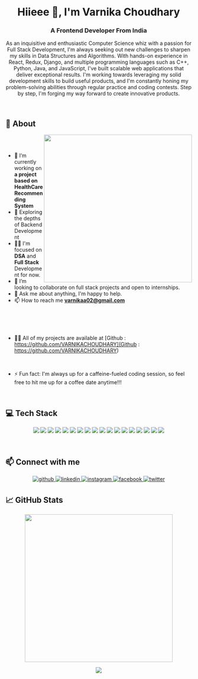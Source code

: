 <h1 align="center">Hiieee 👋, I'm Varnika Choudhary</h1>
<h3 align="center">A Frontend Developer From India</h3>

<p align="center">As an inquisitive and enthusiastic Computer Science whiz with a passion for Full Stack Development, I'm always seeking out new challenges to sharpen my skills in Data Structures and Algorithms. With hands-on experience in React, Redux, Django, and multiple programming languages such as C++, Python, Java, and JavaScript, I've built scalable web applications that deliver exceptional results. I'm working towards leveraging my solid development skills to build useful products, and I'm constantly honing my problem-solving abilities through regular practice and coding contests. Step by step, I'm forging my way forward to create innovative products. </p>

<br>

## 🧐 About
<img align="right" src="https://user-images.githubusercontent.com/74038190/221352975-94759904-aa4c-4032-a8ab-b546efb9c478.gif" width="400">
<br><br>

- 🔭 I’m currently working on **a project based on HealthCare Recommending System**
- 🔭 Exploring the depths of Backend Development
- 👨‍💻 I'm focused on **DSA** and **Full Stack** Development for now.
- 🤝 I’m looking to collaborate on full stack projects and open to internships.
-  💬 Ask me about anything, I'm happy to help.
-  📫 How to reach me **varnikaa02@gmail.com**
<br>
<br>
<br>


- 👨‍💻 All of my projects are available at [Github : https://github.com/VARNIKACHOUDHARY](Github : https://github.com/VARNIKACHOUDHARY)
<br>

- ⚡ Fun fact: I'm always up for a caffeine-fueled coding session, so feel free to hit me up for a coffee date anytime!!!

<br>

## 💻 Tech Stack

<p align="center"><img src="https://img.shields.io/badge/C-563D7C?style=for-the-badge&logo=c&logoColor=white"/> 
<img src="https://img.shields.io/badge/C%2B%2B-000000?style=for-the-badge&logo=c%2B%2B&logoColor=white"/> 
<img src="https://img.shields.io/badge/Python-563D7C?style=for-the-badge&logo=python&logoColor=white"/> 
<img src="https://img.shields.io/badge/HTML-000000?style=for-the-badge&logo=html5&logoColor=white"/> 
<img src="https://img.shields.io/badge/CSS-563D7C?&style=for-the-badge&logo=css3&logoColor=white"/> 
<img src="https://img.shields.io/badge/Redux-000000?style=for-the-badge&logo=redux&logoColor=white"/> 
<img src="https://img.shields.io/badge/Bootstrap-563D7C?style=for-the-badge&logo=bootstrap&logoColor=white"/> 
<img src="https://img.shields.io/badge/JavaScript-000000?style=for-the-badge&logo=javascript&logoColor=black"/> 
<img src="https://img.shields.io/badge/Django-563D7C?style=for-the-badge&logo=django&logoColor=white"/>
<img src="https://img.shields.io/badge/React-000000?style=for-the-badge&logo=react&logoColor=61DAFB"/> 
<img src="https://img.shields.io/badge/React_Router-563D7C?style=for-the-badge&logo=react-router&logoColor=white"> 
<img src="https://img.shields.io/badge/java-000000?style=for-the-badge&logo=java&logoColor=white" />

<img src="https://img.shields.io/badge/Visual Studio Code-563D7C?style=for-the-badge&logo=visual-studio-code&logoColor=white"/>
<img src="https://img.shields.io/badge/GithubPages-000000?style=for-the-badge&logo=sqlite&logoColor=white"/>
<img src="https://img.shields.io/badge/SQLite-563D7C?style=for-the-badge&logo=sqlite&logoColor=white"/>
<img src="https://img.shields.io/badge/firebase-000000?style=for-the-badge&logo=firebase&logoColor=black"/>
<img src="https://img.shields.io/badge/Netlify-563D7C?style=for-the-badge&logo=netlify&logoColor=white"/> 
<img src="https://img.shields.io/badge/Git-000000?style=for-the-badge&logo=git&logoColor=white"/>
	
</p>

<br>

## 📫 Connect with me
<p align="center">
<a href="https://github.com/VARNIKACHOUDHARY">
<img src=https://img.shields.io/badge/github-%2324292e.svg?&style=for-the-badge&logo=github&logoColor=white alt=github style="margin-bottom: 5px;" />
</a>
<a href="https://www.linkedin.com/in/varnika-choudhary-4a1b43197/" target="_blank">
<img src=https://img.shields.io/badge/linkedin-%231E77B5.svg?&style=for-the-badge&logo=linkedin&logoColor=white alt=linkedin style="margin-bottom: 5px;" />
</a>
<a href="https://instagram.com/https://www.instagram.com/varnika__choudhary/" target="_blank">
<img src=https://img.shields.io/badge/instagram-%23000000.svg?&style=for-the-badge&logo=instagram&logoColor=white alt=instagram style="margin-bottom: 5px;" />
</a>
<a href="https://www.facebook.com/" target="_blank">
<img src=https://img.shields.io/badge/facebook-%232E87FB.svg?&style=for-the-badge&logo=facebook&logoColor=white alt=facebook style="margin-bottom: 5px;" />
</a>
<a href="https://twitter.com/VarnikaChoudha7" target="_blank">
<img src=https://img.shields.io/badge/twitter-%2300acee.svg?&style=for-the-badge&logo=twitter&logoColor=white alt=twitter style="margin-bottom: 5px;" />
</a>
</p>
</p>

## &#x1f4c8; GitHub Stats
<!-- <div align="center">
<a href="https://github.com/varnikachoudhary/varnikachoudhary">
  <img align="center" src="https://github-readme-stats.vercel.app/api/top-langs/?username=varnikachoudhary&hide=java,html,tex&title_color=ffffff&text_color=c9cacc&icon_color=2bbc8a&bg_color=1d1f21" />
</a>
<a href="https://github.com/varnikachoudhary/varnikachoudhary">
  <img align="center" src="https://github-readme-stats.vercel.app/api?username=varnikachoudhary&show_icons=true&line_height=27&count_private=true&title_color=ffffff&text_color=c9cacc&icon_color=2bbc8a&bg_color=1d1f21" alt="Varnika's GitHub Stats" />
</a>
	 -->
<!-- <p align="center"><img src="https://github-readme-stats.vercel.app/api/top-langs/?username=varnikachoudhary&layout=compact&hide=TSQL&theme=nightowl"></p> -->
<p align="center" ><img src="https://github-readme-stats.vercel.app/api?username=varnikachoudhary&count_private=true&show_icons=true&&theme=nightowl&include_all_commits=true" width="400"></p> 
<p align="center" ><img src="https://github-readme-streak-stats.herokuapp.com?user=varnikachoudhary&theme=nightowl"></p>	

<br>
<br>








